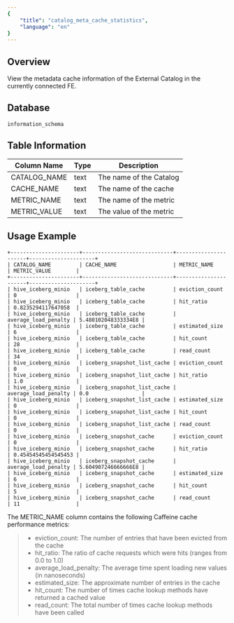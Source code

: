 ```yaml
---
{
    "title": "catalog_meta_cache_statistics",
    "language": "en"
}
---
```


## Overview

View the metadata cache information of the External Catalog in the currently connected FE.

## Database


`information_schema`


## Table Information

| Column Name  | Type | Description             |
| ------------ | ---- | ----------------------- |
| CATALOG_NAME | text | The name of the Catalog |
| CACHE_NAME   | text | The name of the cache   |
| METRIC_NAME  | text | The name of the metric  |
| METRIC_VALUE | text | The value of the metric |


## Usage Example

```text
+----------------------+-----------------------------+----------------------+---------------------+
| CATALOG_NAME         | CACHE_NAME                  | METRIC_NAME          | METRIC_VALUE        |
+----------------------+-----------------------------+----------------------+---------------------+
| hive_iceberg_minio   | iceberg_table_cache         | eviction_count       | 0                   |
| hive_iceberg_minio   | iceberg_table_cache         | hit_ratio            | 0.8235294117647058  |
| hive_iceberg_minio   | iceberg_table_cache         | average_load_penalty | 5.480102048333334E8 |
| hive_iceberg_minio   | iceberg_table_cache         | estimated_size       | 6                   |
| hive_iceberg_minio   | iceberg_table_cache         | hit_count            | 28                  |
| hive_iceberg_minio   | iceberg_table_cache         | read_count           | 34                  |
| hive_iceberg_minio   | iceberg_snapshot_list_cache | eviction_count       | 0                   |
| hive_iceberg_minio   | iceberg_snapshot_list_cache | hit_ratio            | 1.0                 |
| hive_iceberg_minio   | iceberg_snapshot_list_cache | average_load_penalty | 0.0                 |
| hive_iceberg_minio   | iceberg_snapshot_list_cache | estimated_size       | 0                   |
| hive_iceberg_minio   | iceberg_snapshot_list_cache | hit_count            | 0                   |
| hive_iceberg_minio   | iceberg_snapshot_list_cache | read_count           | 0                   |
| hive_iceberg_minio   | iceberg_snapshot_cache      | eviction_count       | 0                   |
| hive_iceberg_minio   | iceberg_snapshot_cache      | hit_ratio            | 0.45454545454545453 |
| hive_iceberg_minio   | iceberg_snapshot_cache      | average_load_penalty | 5.604907246666666E8 |
| hive_iceberg_minio   | iceberg_snapshot_cache      | estimated_size       | 6                   |
| hive_iceberg_minio   | iceberg_snapshot_cache      | hit_count            | 5                   |
| hive_iceberg_minio   | iceberg_snapshot_cache      | read_count           | 11                  |
```

The METRIC_NAME column contains the following Caffeine cache performance metrics:
> - eviction_count: The number of entries that have been evicted from the cache
> - hit_ratio: The ratio of cache requests which were hits (ranges from 0.0 to 1.0)
> - average_load_penalty: The average time spent loading new values (in nanoseconds)
> - estimated_size: The approximate number of entries in the cache
> - hit_count: The number of times cache lookup methods have returned a cached value
> - read_count: The total number of times cache lookup methods have been called


